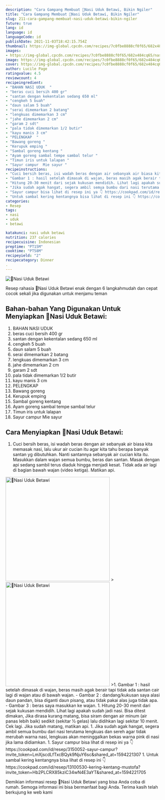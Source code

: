 ```yaml
---
description: "Cara Gampang Membuat 💓Nasi Uduk Betawi, Bikin Ngiler"
title: "Cara Gampang Membuat 💓Nasi Uduk Betawi, Bikin Ngiler"
slug: 211-cara-gampang-membuat-nasi-uduk-betawi-bikin-ngiler
future: true
lang: id
language: id
languageCode: id
publishDate: 2021-11-03T18:42:15.754Z 
thumbnail: https://img-global.cpcdn.com/recipes/7c0fbe8888cf0f65/682x484cq65/nasi-uduk-betawi-foto-resep-utama.png
images:
- https://img-global.cpcdn.com/recipes/7c0fbe8888cf0f65/682x484cq65/nasi-uduk-betawi-foto-resep-utama.png
image: https://img-global.cpcdn.com/recipes/7c0fbe8888cf0f65/682x484cq65/nasi-uduk-betawi-foto-resep-utama.png
cover: https://img-global.cpcdn.com/recipes/7c0fbe8888cf0f65/682x484cq65/nasi-uduk-betawi-foto-resep-utama.png
author: Lucile Page
ratingvalue: 4.5
reviewcount: 4
recipeingredient:
- "BAHAN NASI UDUK  "
- "beras cuci bersih 400 gr"
- "santan dengan kekentalan sedang 650 ml"
- "cengkeh 5 buah"
- "daun salam 5 buah"
- "serai dimemarkan 2 batang"
- "lengkuas dimemarkan 3 cm"
- "jahe dimemarkan 2 cm"
- "garam 2 sdt"
- "pala tidak dimemarkan 1/2 butir"
- "kayu manis 3 cm"
- "PELENGKAP  "
- "Bawang goreng "
- "Kerupuk emping "
- "Sambal goreng kentang "
- "Ayam goreng sambal tempe sambal telur "
- "Timun iris untuk lalapan "
- "Sayur campur  Mie sayur "
recipeinstructions:
- "Cuci bersih beras, isi wadah beras dengan air sebanyak air biasa kita memasak nasi, lalu ukur air cucian itu agar kita tahu berapa banyak santan yg dibutuhkan. Nanti santannya sebanyak air cucian kita itu. Masukkan dalam wajan semua bumbu, beras dan santan. Masak dengan api sedang sambil terus diaduk hingga menjadi kesat. Tidak ada air lagi di bagian bawah wajan (video ketiga). Matikan api."
- "Gambar 1 : hasil setelah dimasak di wajan, beras masih agak berair tapi tidak ada santan cair lagi di wajan atau di bawah wajan. Gambar 2 : dandang/kukusan saya alasi daun pandan, bisa diganti daun pisang, atau tidak pakai alas juga tidak apa. Gambar 3 : beras saya masukkan ke wajan."
- "Hitung 20-30 menit dari sejak kukusan mendidih. Lihat lagi apakah sudah jadi nasi. Bisa ditest dimakan, Jika dirasa kurang matang, bisa siram dengan air minum (air panas lebih baik) sedikit (sekitar ½ gelas) lalu didihkan lagi sekitar 10 menit. Cek lagi. Jika sudah matang, matikan api."
- "Jika sudah agak hangat, segera ambil semua bumbu dari nasi terutama lengkuas dan sereh agar tidak merubah warna nasi, lengkuas akan meninggalkan bekas warna pink di nasi jika lama didiamkan."
- "Sayur campur bisa lihat di resep ini ya 👇 https://cookpad.com/id/resep/3150052-sayur-campur?invite_token=LmXjscdLfTxcBQyk9NjuY6sc&amp;shared_at=1594221307"
- "Untuk sambal kering kentangnya bisa lihat di resep ini 👇 https://cookpad.com/id/resep/13100530-kering-kentang-mustofa?invite_token=Hb2PLCRX85kziC34wN4E3aYT&amp;shared_at=1594221705"
categories:
- Resep
tags:
- nasi
- uduk
- betawi

katakunci: nasi uduk betawi 
nutrition: 237 calories
recipecuisine: Indonesian
preptime: "PT15M"
cooktime: "PT58M"
recipeyield: "2"
recipecategory: Dinner
. 
---
```



![💓Nasi Uduk Betawi](https://img-global.cpcdn.com/recipes/7c0fbe8888cf0f65/682x484cq65/nasi-uduk-betawi-foto-resep-utama.png)

Resep rahasia 💓Nasi Uduk Betawi  enak dengan 6 langkahmudah dan cepat cocok sekali jika digunakan untuk menjamu teman

<!--inarticleads1-->

## Bahan-bahan Yang Digunakan Untuk Menyiapkan 💓Nasi Uduk Betawi:

1. BAHAN NASI UDUK  
1. beras cuci bersih 400 gr
1. santan dengan kekentalan sedang 650 ml
1. cengkeh 5 buah
1. daun salam 5 buah
1. serai dimemarkan 2 batang
1. lengkuas dimemarkan 3 cm
1. jahe dimemarkan 2 cm
1. garam 2 sdt
1. pala tidak dimemarkan 1/2 butir
1. kayu manis 3 cm
1. PELENGKAP  
1. Bawang goreng 
1. Kerupuk emping 
1. Sambal goreng kentang 
1. Ayam goreng sambal tempe sambal telur 
1. Timun iris untuk lalapan 
1. Sayur campur  Mie sayur 



<!--inarticleads2-->

## Cara Menyiapkan 💓Nasi Uduk Betawi:

1. Cuci bersih beras, isi wadah beras dengan air sebanyak air biasa kita memasak nasi, lalu ukur air cucian itu agar kita tahu berapa banyak santan yg dibutuhkan. Nanti santannya sebanyak air cucian kita itu. Masukkan dalam wajan semua bumbu, beras dan santan. Masak dengan api sedang sambil terus diaduk hingga menjadi kesat. Tidak ada air lagi di bagian bawah wajan (video ketiga). Matikan api.
<img class="lazyload" data-src="//assets-global.cpcdn.com/assets/icons/button_play-2c75c40dde080a61004c1f40b05d8f140eaff45d7e9e6481dc71c63d2e7c4909.png" alt="💓Nasi Uduk Betawi" width="340" height="340">
><img class="lazyload" data-src="//assets-global.cpcdn.com/assets/icons/button_play-2c75c40dde080a61004c1f40b05d8f140eaff45d7e9e6481dc71c63d2e7c4909.png" alt="💓Nasi Uduk Betawi" width="340" height="340">
>1. Gambar 1 : hasil setelah dimasak di wajan, beras masih agak berair tapi tidak ada santan cair lagi di wajan atau di bawah wajan. - Gambar 2 : dandang/kukusan saya alasi daun pandan, bisa diganti daun pisang, atau tidak pakai alas juga tidak apa. - Gambar 3 : beras saya masukkan ke wajan.
1. Hitung 20-30 menit dari sejak kukusan mendidih. Lihat lagi apakah sudah jadi nasi. Bisa ditest dimakan, Jika dirasa kurang matang, bisa siram dengan air minum (air panas lebih baik) sedikit (sekitar ½ gelas) lalu didihkan lagi sekitar 10 menit. Cek lagi. Jika sudah matang, matikan api.
1. Jika sudah agak hangat, segera ambil semua bumbu dari nasi terutama lengkuas dan sereh agar tidak merubah warna nasi, lengkuas akan meninggalkan bekas warna pink di nasi jika lama didiamkan.
1. Sayur campur bisa lihat di resep ini ya 👇 https://cookpad.com/id/resep/3150052-sayur-campur?invite_token=LmXjscdLfTxcBQyk9NjuY6sc&amp;shared_at=1594221307
1. Untuk sambal kering kentangnya bisa lihat di resep ini 👇 https://cookpad.com/id/resep/13100530-kering-kentang-mustofa?invite_token=Hb2PLCRX85kziC34wN4E3aYT&amp;shared_at=1594221705




Demikian informasi  resep 💓Nasi Uduk Betawi   yang bisa Anda coba di rumah. Semoga informasi ini bisa bermanfaat bagi Anda. Terima kasih telah berkujung ke web kami
